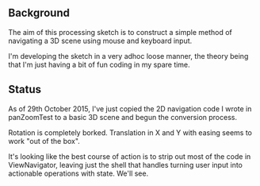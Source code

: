 ## Background
The aim of this processing sketch is to construct a simple method of navigating a 3D scene using mouse and keyboard input. 

I'm developing the sketch in a very adhoc loose manner, the theory being that I'm just having a bit of fun coding in my spare time.

## Status
As of 29th October 2015, I've just copied the 2D navigation code I wrote in panZoomTest to a basic 3D scene and begun the conversion process.

Rotation is completely borked. Translation in X and Y with easing seems to work "out of the box". 

It's looking like the best course of action is to strip out most of the code in ViewNavigator, leaving just the shell that handles turning user input into actionable operations with state. We'll see.

